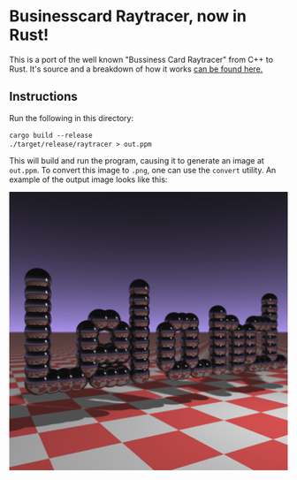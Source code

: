 
Businesscard Raytracer, now in Rust!
====================================

This is a port of the well known "Bussiness Card Raytracer" from C++ to Rust. It's source and a breakdown of how it works [can be found here.](http://fabiensanglard.net/rayTracing_back_of_business_card/)

## Instructions

Run the following in this directory:

	cargo build --release
	./target/release/raytracer > out.ppm

This will build and run the program, causing it to generate an image at `out.ppm`. To convert this image to `.png`, one can use the `convert` utility. An example of the output image looks like this:

![Example of raytracer output](./example.png)

